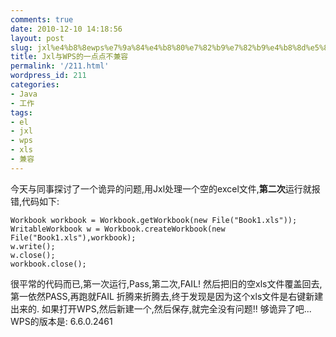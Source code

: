 ```yaml
---
comments: true
date: 2010-12-10 14:18:56
layout: post
slug: jxl%e4%b8%8ewps%e7%9a%84%e4%b8%80%e7%82%b9%e7%82%b9%e4%b8%8d%e5%85%bc%e5%ae%b9
title: Jxl与WPS的一点点不兼容
permalink: '/211.html'
wordpress_id: 211
categories:
- Java
- 工作
tags:
- el
- jxl
- wps
- xls
- 兼容
---
```


今天与同事探讨了一个诡异的问题,用Jxl处理一个空的excel文件,**第二次**运行就报错,代码如下:

    Workbook workbook = Workbook.getWorkbook(new File("Book1.xls"));
    WritableWorkbook w = Workbook.createWorkbook(new File("Book1.xls"),workbook);
    w.write();
    w.close();
    workbook.close();
    
很平常的代码而已,第一次运行,Pass,第二次,FAIL! 然后把旧的空xls文件覆盖回去,第一依然PASS,再跑就FAIL
折腾来折腾去,终于发现是因为这个xls文件是右键新建出来的. 如果打开WPS,然后新建一个,然后保存,就完全没有问题!!
够诡异了吧... WPS的版本是: 6.6.0.2461
